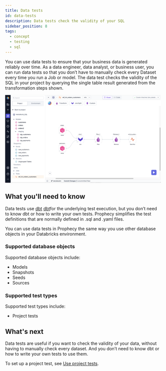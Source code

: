 ```yaml
---
title: Data tests
id: data-tests
description: Data tests check the validity of your SQL
sidebar_position: 8
tags:
  - concept
  - testing
  - sql
---
```


You can use data tests to ensure that your business data is generated reliably over time. As a data engineer, data analyst, or business user, you can run data tests so that you don’t have to manually check every Dataset every time you run a Job or model. The data test checks the validity of the SQL in your project by querying the single table result generated from the transformation steps shown.

![Project test canvas](img/project-test-canvas.png)

## What you'll need to know

Data tests use [dbt](https://docs.getdbt.com/docs/build/data-tests) <a href="https://docs.getdbt.com/docs/build/data-tests">dbt</a>for the underlying test execution, but you don’t need to know dbt or how to write your own tests. Prophecy simplifies the test definitions that are normally defined in .sql and .yaml files.

You can use data tests in Prophecy the same way you use other database objects in your Databricks environment.

### Supported database objects

Supported database objects include:

- Models
- Snapshots
- Seeds
- Sources

### Supported test types

Supported test types include:

- Project tests

## What's next

Data tests are useful if you want to check the validity of your data, without having to manually check every dataset. And you don’t need to know dbt or how to write your own tests to use them.

To set up a project test, see [Use project tests](/docs/low-code-sql/data-tests/use-project-tests.md).
